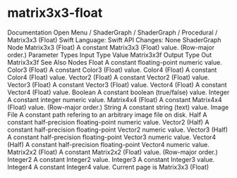# matrix3x3-float
 Documentation 
 Open Menu 
/
 ShaderGraph 
/
ShaderGraph
/
 Procedural 
/
 Matrix3x3 (Float) 
Swift
Language: 
Swift
 API Changes: 
None
ShaderGraph Node
Matrix3x3 (Float)
A constant Matrix3x3 (Float) value. (Row-major order.)
Parameter Types
Input
Type
Value
Matrix3x3f
Output
Type
Out
Matrix3x3f
See Also
Nodes
Float
A constant floating-point numeric value.
Color3 (Float)
A constant Color3 (Float) value.
Color4 (Float)
A constant Color4 (Float) value.
Vector2 (Float)
A constant Vector2 (Float) value.
Vector3 (Float)
A constant Vector3 (Float) value.
Vector4 (Float)
A constant Vector4 (Float) value.
Boolean
A constant boolean (true/false) value.
Integer
A constant integer numeric value.
Matrix4x4 (Float)
A constant Matrix4x4 (Float) value. (Row-major order.)
String
A constant string (text) value.
Image File
A constant path refering to an arbitrary image file on disk.
Half
A constant half-precision floating-point numeric value.
Vector2 (Half)
A constant half-precision floating-point Vector2 numeric value.
Vector3 (Half)
A constant half-precision floating-point Vector3 numeric value.
Vector4 (Half)
A constant half-precision floating-point Vector4 numeric value.
Matrix2x2 (Float)
A constant Matrix2x2 (Float) value. (Row-major order.)
Integer2
A constant Integer2 value.
Integer3
A constant Integer3 value.
Integer4
A constant Integer4 value.
 Current page is Matrix3x3 (Float) 
